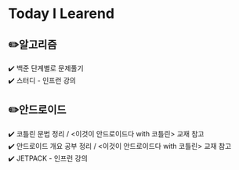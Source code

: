 # Today I Learend <br/>

## ✏️알고리즘
✔️ 백준 단계별로 문제풀기<br/>
✔️ 스터디 - 인프런 강의

## ✏️안드로이드
✔️ 코틀린 문법 정리 / <이것이 안드로이드다 with 코틀린> 교재 참고<br/>
✔️ 안드로이드 개요 공부 정리 / <이것이 안드로이드다 with 코틀린> 교재 참고<br/>
✔️ JETPACK - 인프런 강의
